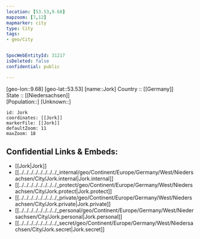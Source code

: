 ```yaml
---
location: [53.53,9.68] 
mapzoom: [7,12] 
mapmarker: city 
type: City
tags:
- geo/City


SpocWebEntityId: 31217
isDeleted: false
confidential: public

---
```

[geo-lon::9.68] 
[geo-lat::53.53] 
[name::Jork] 
Country :: [[Germany]]  
State :: [[Niedersachsen]]  
[Population::] 
[Unknown::] 


```leaflet
id: Jork
coordinates: [[Jork]] 
markerFile: [[Jork]] 
defaultZoom: 11 
maxZoom: 18
```


## Confidential Links & Embeds: 
- [[Jork|Jork]]  
- [[../../../../../../../../_internal/geo/Continent/Europe/Germany/West/Niedersachsen/City/Jork.internal|Jork.internal]] 
- [[../../../../../../../../_protect/geo/Continent/Europe/Germany/West/Niedersachsen/City/Jork.protect|Jork.protect]] 
- [[../../../../../../../../_private/geo/Continent/Europe/Germany/West/Niedersachsen/City/Jork.private|Jork.private]] 
- [[../../../../../../../../_personal/geo/Continent/Europe/Germany/West/Niedersachsen/City/Jork.personal|Jork.personal]] 
- [[../../../../../../../../_secret/geo/Continent/Europe/Germany/West/Niedersachsen/City/Jork.secret|Jork.secret]] 
